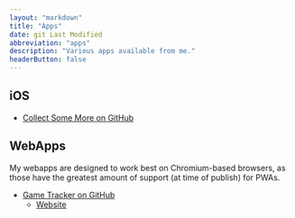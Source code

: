 ```yaml
---
layout: "markdown"
title: "Apps"
date: git Last Modified
abbreviation: "apps"
description: "Various apps available from me."
headerButton: false
---
```


## iOS <i class="fa-brands fa-app-store-ios"></i>
  - [Collect Some More on GitHub](https://github.com/AdamJ/CollectSomeMore "Link to Collect Some More")

## WebApps

My webapps are designed to work best on Chromium-based browsers, as those have the greatest amount of support (at time of publish) for PWAs.

  - [Game Tracker on GitHub](https://github.com/AdamJ/game-tracker "Link to Game Tracker")
    - [Website](https://a112551b.game-tracker-72u.pages.dev "Link to web app")
